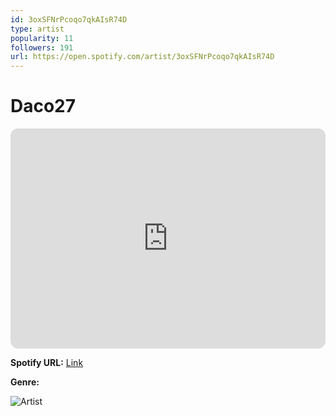 ```yaml
---
id: 3oxSFNrPcoqo7qkAIsR74D
type: artist
popularity: 11
followers: 191
url: https://open.spotify.com/artist/3oxSFNrPcoqo7qkAIsR74D
---
```

# Daco27

<iframe style="border-radius:12px" src="https://open.spotify.com/embed/artist/3oxSFNrPcoqo7qkAIsR74D" width="100%" height="352" frameBorder="0" allowfullscreen="" allow="autoplay; clipboard-write; encrypted-media; fullscreen; picture-in-picture" loading="lazy"></iframe>

**Spotify URL:** [Link](https://open.spotify.com/artist/3oxSFNrPcoqo7qkAIsR74D)

**Genre:** 

![Artist](https://i.scdn.co/image/ab6761610000e5ebef345e6af3fe599d5d4f0b16)
